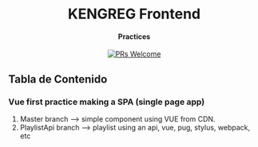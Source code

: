 <h1 align="center">
<!--   <img src="logo.png"> -->
  <br/>
  KENGREG Frontend
  <br>
</h1>

<h4 align="center">Practices</h4>

<p align="center">
  <a href="http://makeapullrequest.com">
    <img src="https://img.shields.io/badge/PRs-welcome-brightgreen.svg?style=flat-square" alt="PRs Welcome">
  </a>
</p>

## Tabla de Contenido

### Vue first practice making a SPA (single page app)
1. Master branch --> simple component using VUE from CDN.
2. PlaylistApi branch --> playlist using an api, vue, pug, stylus, webpack, etc
